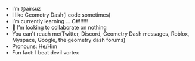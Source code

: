- I’m @airsuz
- I like Geometry Dash(I code sometimes)
- I’m currently learning ... C#!!!!!!
- 💞️ I’m looking to collaborate on nothing
- You can't reach me(Twitter, Discord, Geometry Dash messages, Roblox, Myspace, Google, the geometry dash forums)
- Pronouns: He/Him
- Fun fact: I beat devil vortex
